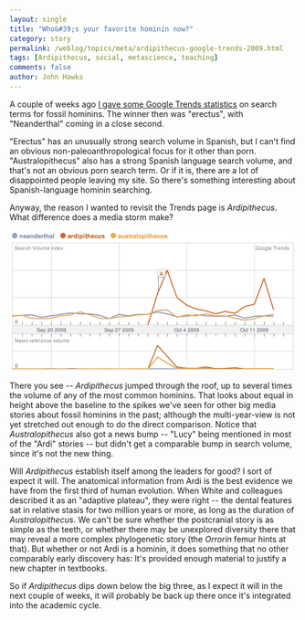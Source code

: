 ```yaml
---
layout: single 
title: "Who&#39;s your favorite hominin now?" 
category: story
permalink: /weblog/topics/meta/ardipithecus-google-trends-2009.html
tags: [Ardipithecus, social, metascience, teaching] 
comments: false 
author: John Hawks 
---
```


A couple of weeks ago <a href="http://johnhawks.net/weblog/topics/meta/blogging/favorite-hominin-2009-google-trends.html">I gave some Google Trends statistics</a> on search terms for fossil hominins. The winner then was "erectus", with "Neanderthal" coming in a close second.

"Erectus" has an unusually strong search volume in Spanish, but I can't find an obvious non-paleoanthropological focus for it other than porn. "Australopithecus" also has a strong Spanish language search volume, and that's not an obvious porn search term. Or if it is, there are a lot of disappointed people leaving my site. So there's something interesting about Spanish-language hominin searching. 

Anyway, the reason I wanted to revisit the Trends page is <i>Ardipithecus</i>. What difference does a media storm make? 

<div class="middle-picture">
<img src="/graphics/google-trends-hominins-11-15-2009.png" width="500" height="247" alt="Google Trends volume for some hominins" />
</div>

There you see -- <i>Ardipithecus</i> jumped through the roof, up to several times the volume of any of the most common hominins. That looks about equal in height above the baseline to the spikes we've seen for other big media stories about fossil hominins in the past; although the multi-year-view is not yet stretched out enough to do the direct comparison. Notice that <i>Australopithecus</i> also got a news bump -- "Lucy" being mentioned in most of the "Ardi" stories -- but didn't get a comparable bump in search volume, since it's not the new thing. 

Will <i>Ardipithecus</i> establish itself among the leaders for good? I sort of expect it will. The anatomical information from Ardi is the best evidence we have from the first third of human evolution. When White and colleagues described it as an "adaptive plateau", they were right -- the dental features sat in relative stasis for two million years or more, as long as the duration of <i>Australopithecus</i>. We can't be sure whether the postcranial story is as simple as the teeth, or whether there may be unexplored diversity there that may reveal a more complex phylogenetic story (the <i>Orrorin</i> femur hints at that). But whether or not Ardi is a hominin, it does something that no other comparably early discovery has: It's provided enough material to justify a new chapter in textbooks. 

So if <i>Ardipithecus</i> dips down below the big three, as I expect it will in the next couple of weeks, it will probably be back up there once it's integrated into the academic cycle. 

